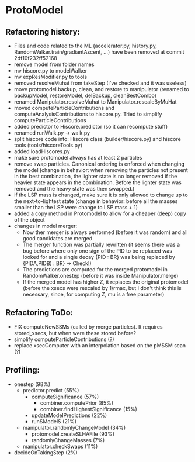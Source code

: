 # ProtoModel



## Refactoring history:


  * Files and code related to the ML (accelerator.py, history.py, RandomWalker.train/gradiantAscent, ...) have been removed at commit 2df10f232ff52168
  * remove model from folder names
  * mv hiscore.py to modelWalker
  * mv expResModifier.py to tools
  * removed resolveMuhat from takeStep (I've checked and it was useless)
  * move protomodel.backup, clean, and restore to manipulator (renamed to backupModel, restoreModel, delBackup, cleanBestCombo)
  * renamed Manipulator.resolveMuhat to Manipulator.rescaleByMuHat
  * moved computeParticleContributions and computeAnalysisContributions to hiscore.py. Tried to simplify  computeParticleContributions
  * added predictor to Hiscore.predictor (so it can recompute stuff)
  * renamed runWalk.py -> walk.py
  * split hiscore code into: Hiscore class (builder/hiscore.py) and hiscore tools (tools/hiscoreTools.py)
  * added loadHiscores.py
  * make sure protomodel always has at least 2 particles
  * remove swap particles. Canonical ordering is enforced when changing the model (change in behavior: when removing the particles not present in the best combination, the lighter state is no longer removed if the heavier state appears in the combination. Before the lighter state was removed and the heavy state was then swapped.)
  * if the LSP mass is changed, make sure it is only allowed to change up to the next-to-lightest state (change in behavior: before all the masses smaller than the LSP were change to LSP mass + 1)
  * added a copy method in Protomodel to allow for a cheaper (deep) copy of the object
  * changes in model merger:
    * Now ther merger is always performed (before it was random) and all good candidates are merged
    * The merger function was partially rewritten (it seems there was a bug before where only one sign of the PID to be replaced was looked for and a single decay {PID : BR} was being replaced by {PIDA,PIDB) : BR} -> Check!)
    * The predictions are computed for the merged protomodel in RandomWalker.onestep (before it was inside Manipulator.merge)
    * If the merged model has higher Z, it replaces the original protomodel (before the xsecs were rescaled by 1/rmax, but I don't think this is necessary, since, for computing Z, mu is a free parameter)

## Refactoring ToDo:

  * FIX computeNewSSMs (called by merge particles). It requires stored_xsecs, but when were these stored before?
  * simplify computeParticleContributions (?)
  * replace xsecComputer with an interpolation based on the pMSSM scan (?)


## Profiling:

  * onestep (98%)
    * predictor.predict (55%)
      * computeSignificance (57%)
        * combiner.computePrior (85%)      
        * combiner.findHighestSignificance (15%)
      * updateModelPredictions (22%)
      * runSModelS (21%)
    * manipulator.randomlyChangeModel (34%)
      * protomodel.createSLHAFile (93%)
      * randomlyChangeMasses (7%)
    * manipulator.checkSwaps (11%)
  * decideOnTakingStep (2%)

